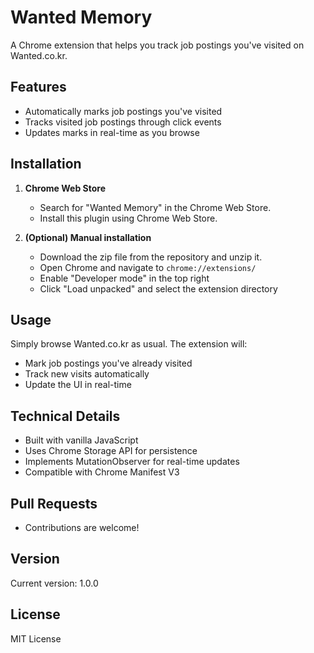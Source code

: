# Wanted Memory

A Chrome extension that helps you track job postings you've visited on Wanted.co.kr.

## Features

- Automatically marks job postings you've visited
- Tracks visited job postings through click events
- Updates marks in real-time as you browse

## Installation

1. **Chrome Web Store**
    * Search for "Wanted Memory" in the Chrome Web Store.
    * Install this plugin using Chrome Web Store.

2. **(Optional) Manual installation**
    * Download the zip file from the repository and unzip it.
    * Open Chrome and navigate to `chrome://extensions/`
    * Enable "Developer mode" in the top right
    * Click "Load unpacked" and select the extension directory

## Usage

Simply browse Wanted.co.kr as usual. The extension will:
- Mark job postings you've already visited
- Track new visits automatically
- Update the UI in real-time

## Technical Details

- Built with vanilla JavaScript
- Uses Chrome Storage API for persistence
- Implements MutationObserver for real-time updates
- Compatible with Chrome Manifest V3

## Pull Requests

- Contributions are welcome!

## Version

Current version: 1.0.0

## License

MIT License

